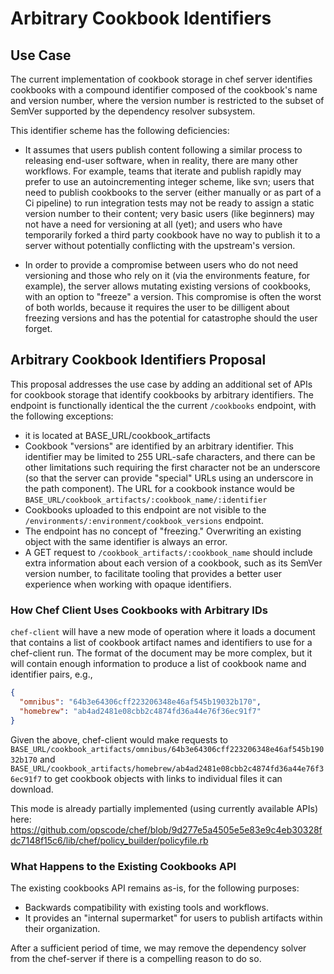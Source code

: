 # Arbitrary Cookbook Identifiers

## Use Case

The current implementation of cookbook storage in chef server identifies
cookbooks with a compound identifier composed of the cookbook's name and
version number, where the version number is restricted to the subset of
SemVer supported by the dependency resolver subsystem.

This identifier scheme has the following deficiencies:

* It assumes that users publish content following a similar process to
releasing end-user software, when in reality, there are many other
workflows. For example, teams that iterate and publish rapidly may
prefer to use an autoincrementing integer scheme, like svn; users that
need to publish cookbooks to the server (either manually or as part of a
Ci pipeline) to run integration tests may not be ready to assign a
static version number to their content; very basic users (like
beginners) may not have a need for versioning at all (yet); and users
who have temporarily forked a third party cookbook have no way to
publish it to a server without potentially conflicting with the
upstream's version.

* In order to provide a compromise between users who do not need
versioning and those who rely on it (via the environments feature, for
example), the server allows mutating existing versions of cookbooks,
with an option to "freeze" a version. This compromise is often the worst
of both worlds, because it requires the user to be dilligent about
freezing versions and has the potential for catastrophe should the user
forget.

## Arbitrary Cookbook Identifiers Proposal

This proposal addresses the use case by adding an additional set of APIs
for cookbook storage that identify cookbooks by arbitrary identifiers.
The endpoint is functionally identical the the current `/cookbooks`
endpoint, with the following exceptions:

* it is located at BASE_URL/cookbook_artifacts
* Cookbook "versions" are identified by an arbitrary identifier. This
identifier may be limited to 255 URL-safe characters, and there can be
other limitations such requiring the first character not be an
underscore (so that the server can provide "special" URLs using an
underscore in the path component). The URL for a cookbook instance would
be `BASE_URL/cookbook_artifacts/:cookbook_name/:identifier`
* Cookbooks uploaded to this endpoint are not visible to the
`/environments/:environment/cookbook_versions` endpoint.
* The endpoint has no concept of "freezing." Overwriting an existing
object with the same identifier is always an error.
* A GET request to `/cookbook_artifacts/:cookbook_name` should include
extra information about each version of a cookbook, such as its SemVer
version number, to facilitate tooling that provides a better user
experience when working with opaque identifiers.

### How Chef Client Uses Cookbooks with Arbitrary IDs

`chef-client` will have a new mode of operation where it loads a
document that contains a list of cookbook artifact names and identifiers
to use for a chef-client run. The format of the document may be more
complex, but it will contain enough information to produce a list of
cookbook name and identifier pairs, e.g.,

```json
{
  "omnibus": "64b3e64306cff223206348e46af545b19032b170",
  "homebrew": "ab4ad2481e08cbb2c4874fd36a44e76f36ec91f7"
}
```

Given the above, chef-client would make requests to
`BASE_URL/cookbook_artifacts/omnibus/64b3e64306cff223206348e46af545b19032b170`
and
`BASE_URL/cookbook_artifacts/homebrew/ab4ad2481e08cbb2c4874fd36a44e76f36ec91f7`
to get cookbook objects with links to individual files it can download.

This mode is already partially implemented (using currently available
APIs) here:
https://github.com/opscode/chef/blob/9d277e5a4505e5e83e9c4eb30328fdc7148f15c6/lib/chef/policy_builder/policyfile.rb

### What Happens to the Existing Cookbooks API

The existing cookbooks API remains as-is, for the following purposes:

* Backwards compatibility with existing tools and workflows.
* It provides an "internal supermarket" for users to publish artifacts
within their organization.

After a sufficient period of time, we may remove the dependency solver
from the chef-server if there is a compelling reason to do so.

